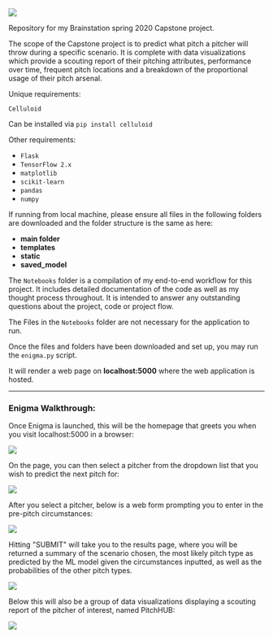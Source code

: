 <img src = "https://puu.sh/G4cPn/3cf1822825.png">

Repository for my Brainstation spring 2020 Capstone project.

The scope of the Capstone project is to predict what pitch a pitcher will throw during a specific scenario. It is complete with data visualizations which provide a scouting report of their pitching attributes, performance over time, frequent pitch locations and a breakdown of the proportional usage of their pitch arsenal.

Unique requirements:

`Celluloid`

Can be installed via `pip install celluloid`

Other requirements:

- `Flask`
- `TensorFlow 2.x`
- `matplotlib`
- `scikit-learn`
- `pandas`
- `numpy `

If running from local machine, please ensure all files in the following folders are downloaded and the folder structure is the same as here:

- **main folder**
- **templates**
- **static**
- **saved_model**

The `Notebooks` folder is a compilation of my end-to-end workflow for this project. It includes detailed documentation of the code as well as my thought process throughout. It is intended to answer any outstanding questions about the project, code or project flow.

The Files in the `Notebooks` folder are not necessary for the application to run.


Once the files and folders have been downloaded and set up, you may run the `enigma.py` script.

It will render a web page on **localhost:5000** where the web application is hosted.

***

### Enigma Walkthrough:

Once Enigma is launched, this will be the homepage that greets you when you visit localhost:5000 in a browser:

<img src = "https://puu.sh/G4cPn/3cf1822825.png">

On the page, you can then select a pitcher from the dropdown list that you wish to predict the next pitch for:

<img src = "https://puu.sh/G4cVs/bdb9e37204.png">

After you select a pitcher, below is a web form prompting you to enter in the pre-pitch circumstances:

<img src = "https://puu.sh/G4cZt/0c8d6eb20e.png">

Hitting "SUBMIT" will take you to the results page, where you will be returned a summary of the scenario chosen, the most likely pitch type as predicted by the ML model given the circumstances inputted, as well as the probabilities of the other pitch types.

<img src = "https://puu.sh/G4d0D/122a332576.png">

Below this will also be a group of data visualizations displaying a scouting report of the pitcher of interest, named PitchHUB:

<img src = "https://puu.sh/G4d2Z/629d2e2dd1.gif">
